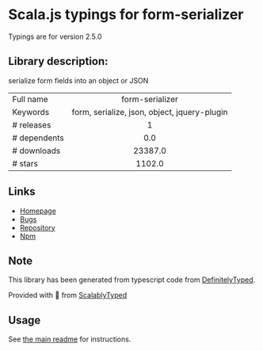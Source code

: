 
# Scala.js typings for form-serializer

Typings are for version 2.5.0

## Library description:
serialize form fields into an object or JSON

|                    |                 |
| ------------------ | :-------------: |
| Full name          | form-serializer |
| Keywords           | form, serialize, json, object, jquery-plugin |
| # releases         | 1 |
| # dependents       | 0.0 |
| # downloads        | 23387.0 |
| # stars            | 1102.0 |

## Links
- [Homepage](https://github.com/macek/jquery-serialize-object)
- [Bugs](https://github.com/macek/jquery-serialize-object/issues)
- [Repository](https://github.com/macek/jquery-serialize-object)
- [Npm](https://www.npmjs.com/package/form-serializer)
    


## Note
This library has been generated from typescript code from [DefinitelyTyped](https://definitelytyped.org).

Provided with :purple_heart: from [ScalablyTyped](https://github.com/oyvindberg/ScalablyTyped)

## Usage
See [the main readme](../../readme.md) for instructions.



